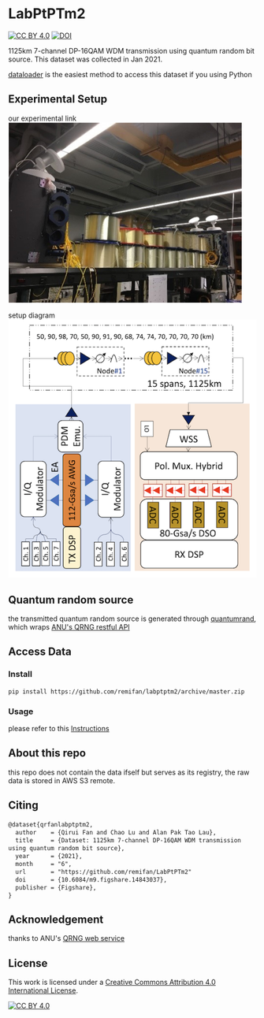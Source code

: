 # LabPtPTm2

[![CC BY 4.0][cc-by-shield]][cc-by]
[![DOI](https://img.shields.io/badge/doi-10.6084/m9.figshare.14843037-blue.svg)](https://doi.org/10.6084/m9.figshare.14843037.v1)

1125km 7-channel DP-16QAM WDM transmission using quantum random bit source.
This dataset was collected in Jan 2021.

[dataloader](#data-apis) is the easiest method to access this dataset if you using Python

## Experimental Setup 

our experimental link
![experimental link](./assets/link.png)

setup diagram
![setup](./assets/setup.png)


## Quantum random source
the transmitted quantum random source is generated through [quantumrand](https://pypi.org/project/quantumrand/),
which wraps [ANU's QRNG restful API](https://qrng.anu.edu.au/) 


## Access Data
### Install
```
pip install https://github.com/remifan/labptptm2/archive/master.zip
```

### Usage
please refer to this [Instructions](examples/basics.ipynb)


## About this repo
this repo does not contain the data ifself but serves as its registry, the raw data is stored in AWS S3 remote.


## Citing

```
@dataset{qrfanlabptptm2,
  author    = {Qirui Fan and Chao Lu and Alan Pak Tao Lau},
  title     = {Dataset: 1125km 7-channel DP-16QAM WDM transmission using quantum random bit source},
  year      = {2021},
  month     = "6",
  url       = "https://github.com/remifan/LabPtPTm2"
  doi       = {10.6084/m9.figshare.14843037},
  publisher = {Figshare},
}
```

## Acknowledgement

thanks to ANU's [QRNG web service](https://qrng.anu.edu.au/)


## License

This work is licensed under a
[Creative Commons Attribution 4.0 International License][cc-by].

[![CC BY 4.0][cc-by-image]][cc-by]

[cc-by]: http://creativecommons.org/licenses/by/4.0/
[cc-by-image]: https://i.creativecommons.org/l/by/4.0/88x31.png
[cc-by-shield]: https://img.shields.io/badge/License-CC%20BY%204.0-lightgrey.svg

